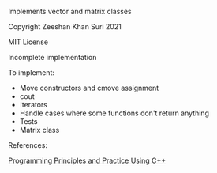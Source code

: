 Implements vector and matrix classes

Copyright Zeeshan Khan Suri 2021

MIT License


Incomplete implementation

To implement: 

- Move constructors and cmove assignment
- cout
- Iterators
- Handle cases where some functions don't return anything
- Tests
- Matrix class


References:

[Programming Principles and Practice Using C++](https://www.stroustrup.com/programming.html)